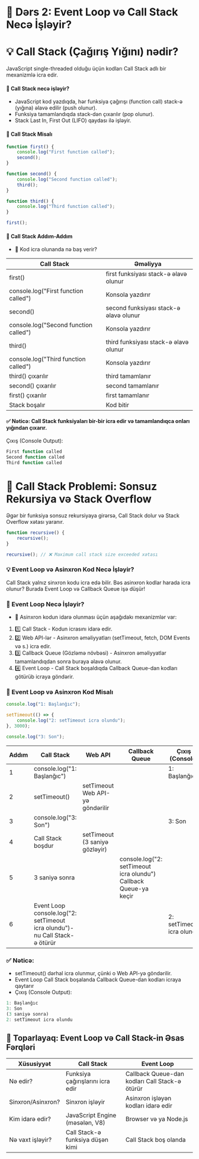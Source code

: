 # 📌 Dərs 2: Event Loop və Call Stack Necə İşləyir?
# 💡 Call Stack (Çağırış Yığını) nədir?
JavaScript single-threaded olduğu üçün kodları Call Stack adlı bir mexanizmlə icra edir.

#### 📌 Call Stack necə işləyir?

* JavaScript kod yazdıqda, hər funksiya çağırışı (function call) stack-ə (yığına) əlavə edilir (push olunur).
* Funksiya tamamlandıqda stack-dən çıxarılır (pop olunur).
* Stack Last In, First Out (LIFO) qaydası ilə işləyir.


#### 📌 Call Stack Misalı
```js
function first() {
    console.log("First function called");
    second();
}

function second() {
    console.log("Second function called");
    third();
}

function third() {
    console.log("Third function called");
}

first();
```

#### 🔎 Call Stack Addım-Addım
* 📌 Kod icra olunanda nə baş verir?

| Call Stack                            | Əməliyya                               |
| ------------------------------------- | -------------------------------------- |
| first()                               | first funksiyası stack-ə əlavə olunur  |
| console.log("First function called")  | Konsola yazdırır                       |
| second()                              | second funksiyası stack-ə əlavə olunur |
| console.log("Second function called") | Konsola yazdırır                       |
| third()                               | third funksiyası stack-ə əlavə olunur  |
| console.log("Third function called")  | Konsola yazdırır                       |
| third() çıxarılır                     | third tamamlanır                       |
| second() çıxarılır                    | second tamamlanır                      |
| first() çıxarılır                     | first tamamlanır                       |
| Stack boşalır                         | Kod bitir                              |

#### ✅ Nəticə: Call Stack funksiyaları bir-bir icra edir və tamamlandıqca onları yığından çıxarır.

Çıxış (Console Output):
```js
First function called  
Second function called  
Third function called  
```

# 🚀 Call Stack Problemi: Sonsuz Rekursiya və Stack Overflow
Əgər bir funksiya sonsuz rekursiyaya girərsə, Call Stack dolur və Stack Overflow xətası yaranır.
```js
function recursive() {
    recursive();
}

recursive(); // ❌ Maximum call stack size exceeded xətası
```

### 💡 Event Loop və Asinxron Kod Necə İşləyir?
Call Stack yalnız sinxron kodu icra edə bilir. Bəs asinxron kodlar harada icra olunur? Burada Event Loop və Callback Queue işə düşür!

### 📌 Event Loop Necə İşləyir?
* 📌 Asinxron kodun idarə olunması üçün aşağıdakı mexanizmlər var:
1. 1️⃣ Call Stack - Kodun icrasını idarə edir.
2. 2️⃣ Web API-lər - Asinxron əməliyyatları (setTimeout, fetch, DOM Events və s.) icra edir.
3. 3️⃣ Callback Queue (Gözləmə növbəsi) - Asinxron əməliyyatlar tamamlandıqdan sonra buraya əlavə olunur.
4. 4️⃣ Event Loop - Call Stack boşaldıqda Callback Queue-dan kodları götürüb icraya göndərir.

### 📌 Event Loop və Asinxron Kod Misalı
```js
console.log("1: Başlanğıc");

setTimeout(() => {
    console.log("2: setTimeout icra olundu");
}, 3000);

console.log("3: Son");
```

| Addım | Call Stack                                                                 | Web API                          | Callback Queue                                                   | Çıxış (Console)           |
| ----- | -------------------------------------------------------------------------- | -------------------------------- | ---------------------------------------------------------------- | ------------------------- |
| 1️     | console.log("1: Başlanğıc")                                                |                                  |                                                                  | 1: Başlanğıc              |
| 2     | setTimeout()                                                               | setTimeout Web API-yə göndərilir |                                                                  |                           |
| 3     | console.log("3: Son")                                                      |                                  |                                                                  | 3: Son                    |
| 4     | Call Stack boşdur                                                          | setTimeout (3 saniyə gözləyir)   |                                                                  |                           |
| 5     | 3 saniyə sonra                                                             |                                  | console.log("2: setTimeout icra olundu") Callback Queue-ya keçir |                           |
| 6     | Event Loop console.log("2: setTimeout icra olundu")-nu Call Stack-ə ötürür |                                  |                                                                  | 2: setTimeout icra olundu |

### ✅ Nəticə:
* setTimeout() dərhal icra olunmur, çünki o Web API-yə göndərilir.
* Event Loop Call Stack boşalanda Callback Queue-dan kodları icraya qaytarır
* Çıxış (Console Output):

```js
1: Başlanğıc  
3: Son  
(3 saniyə sonra)  
2: setTimeout icra olundu  
```

## 🎯 Toparlayaq: Event Loop və Call Stack-in Əsas Fərqləri
| Xüsusiyyət        | Call Stack                       | Event Loop                                     |
| ----------------- | -------------------------------- | ---------------------------------------------- |
| Nə edir?          | Funksiya çağırışlarını icra edir | Callback Queue-dan kodları Call Stack-ə ötürür |
| Sinxron/Asinxron? | Sinxron işləyir                  | Asinxron işləyən kodları idarə edir            |
| Kim idarə edir?   | JavaScript Engine (məsələn, V8)  | Browser və ya Node.js                          |
| Nə vaxt işləyir?  | Call Stack-ə funksiya düşən kimi | Call Stack boş olanda                          |